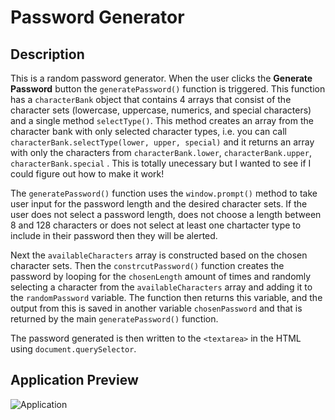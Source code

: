 # Password Generator

## Description

This is a random password generator. When the user clicks the **Generate Password** button the `generatePassword()` function is triggered. This function has a `characterBank` object that contains 4 arrays that consist of the character sets (lowercase, uppercase, numerics, and special characters) and a single method `selectType()`. This method creates an array from the character bank with only selected character types, i.e. you can call 
```characterBank.selectType(lower, upper, special)```
and it returns an array with only the characters from `characterBank.lower`, `characterBank.upper`, `characterBank.special` . This is totally unecessary but I wanted to see if I could figure out how to make it work!


The `generatePassword()` function uses the `window.prompt()` method to take user input for the password length and the desired character sets. If the user does not select a password length, does not choose a length between 8 and 128 characters or does not select at least one chartacter type to include in their password then they will be alerted. 


Next the `availableCharacters` array is constructed based on the chosen character sets. Then the `constrcutPassword()` function creates the password by looping for the `chosenLength` amount of times and randomly selecting a character from the `availableCharacters` array and adding it to the `randomPassword` variable. The function then returns this variable, and the output from this is saved in another variable `chosenPassword` and that is returned by the main `generatePassword()` function.


The password generated is then written to the `<textarea>` in the HTML using `document.querySelector`.

## Application Preview

![Application](./assets/image.PNG)